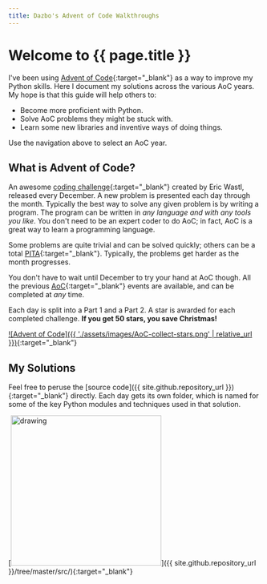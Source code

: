 ```yaml
---
title: Dazbo's Advent of Code Walkthroughs
---
```

# Welcome to {{ page.title }}

I've been using [Advent of Code](https://adventofcode.com/){:target="_blank"} as a way to improve my Python skills. 
Here I document my solutions across the various AoC years. 
My hope is that this guide will help others to:

- Become more proficient with Python.
- Solve AoC problems they might be stuck with.
- Learn some new libraries and inventive ways of doing things.

Use the navigation above to select an AoC year.

## What is Advent of Code?

An awesome [coding challenge](https://adventofcode.com/2021/about){:target="_blank"} created by Eric Wastl,
released every December. A new problem is presented each day through the month. 
Typically the best way to solve any given problem is by writing a program.
The program can be written in _any language and with any tools you like_.
You don't need to be an expert coder to do AoC; in fact, AoC is a great way to learn a programming language.

Some problems are quite trivial and can be solved quickly; 
others can be a total [PITA](https://acronyms.thefreedictionary.com/PITA){:target="_blank"}.
Typically, the problems get harder as the month progresses.

You don't have to wait until December to try your hand at AoC though. 
All the previous [AoC](https://adventofcode.com/2021/events){:target="_blank"} events are available, and can be completed at _any_ time.

Each day is split into a Part 1 and a Part 2.  A star is awarded for each completed challenge.
**If you get 50 stars, you save Christmas!**

[![Advent of Code]({{ './assets/images/AoC-collect-stars.png' | relative_url }})](https://adventofcode.com/2021/about){:target="_blank"}

## My Solutions

Feel free to peruse the [source code]({{ site.github.repository_url }}){:target="_blank"} directly.
Each day gets its own folder, which is named for some of the key Python modules and techniques used in that solution.

[<img src="{{ './assets/images/AoC_src_folders.png' | relative_url }}" alt="drawing" style="width:300px;"/>]({{ site.github.repository_url }}/tree/master/src/){:target="_blank"}